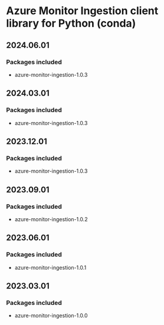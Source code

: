 # Azure Monitor Ingestion client library for Python (conda)

## 2024.06.01

### Packages included

- azure-monitor-ingestion-1.0.3

## 2024.03.01

### Packages included

- azure-monitor-ingestion-1.0.3

## 2023.12.01

### Packages included

- azure-monitor-ingestion-1.0.3

## 2023.09.01

### Packages included

- azure-monitor-ingestion-1.0.2

## 2023.06.01

### Packages included

- azure-monitor-ingestion-1.0.1

## 2023.03.01

### Packages included

- azure-monitor-ingestion-1.0.0
